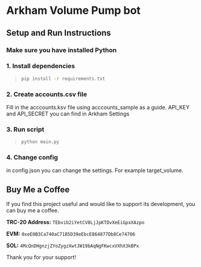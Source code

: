 # Arkham Volume Pump bot

## Setup and Run Instructions

### Make sure you have installed Python

### 1. Install dependencies
> ```sh
> pip install -r requirements.txt
> ```

### 2. Create accounts.csv file
Fill in the acccounts.ksv file using acccounts_sample as a guide.
API_KEY and API_SECRET you can find in Arkham Settings

### 3. Run script
> ```bash
> python main.py
> ```

### 4. Change config
in config.json you can change the settings. For example target_volume.

## Buy Me a Coffee

If you find this project useful and would like to support its development, you can buy me a coffee.

**TRC-20 Address:** `TEbvib2iYetCV8LjJpKTDvXeEiGpxXAzpo`

**EVM:** `0xeE0B3Ca740aC71B5D39eEbcE864877Db8Ce74706`

**SOL:** `4McQnDHgnzjZYoZygzXwtJW19bAqNgFKwcxVXhX3kBPx`

Thank you for your support!